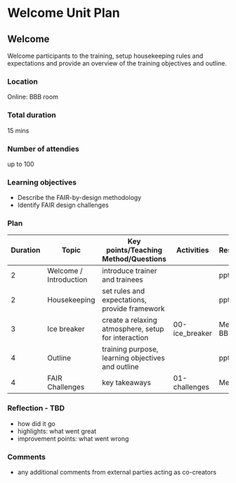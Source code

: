 [_metadata_:author]:- "Skills4EOSC T2.3"
[_metadata_:title]:- "Welcome"
[_metadata_:tags]:- "FAIR-by-Design learning materials, FAIR learning objects, welcome"

# Welcome Unit Plan

## Welcome

Welcome participants to the training, setup housekeeping rules and expectations and provide an overview of the training objectives and outline.

### Location
Online: BBB room

### Total duration
15 mins

### Number of attendies
up to 100

### Learning objectives
- Describe the FAIR-by-design methodology
- Identify FAIR design challenges

### Plan
| Duration | Topic                  | Key points/Teaching Method/Questions                                   | Activities               | Resources                  |
|----------|------------------------|------------------------------------------------------------------------|--------------------------|----------------------------|
| 2        | Welcome / Introduction | introduce trainer and trainees                                         |                          | pptx                       |
| 2        | Housekeeping           | set rules and expectations, provide framework                          |                          | pptx                       |
| 3        | Ice breaker            | create a relaxing atmosphere, setup for interaction                    | 00-ice_breaker           | Menti + BBB quiz           |
| 4        | Outline                | training purpose, learning objectives and outline                      |                          | pptx                       |
| 4        | FAIR Challenges        | key takeaways                                                          | 01-challenges            | Menti                      |


### Reflection - TBD
- how did it go
- highlights: what went great
- improvement points: what went wrong

### Comments
- any additional comments from external parties acting as co-creators